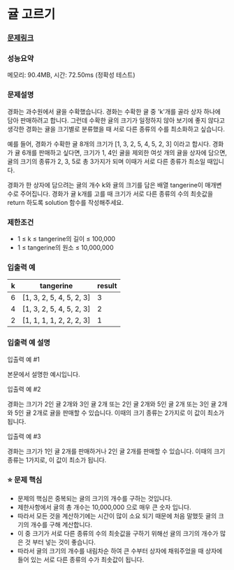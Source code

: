 # 귤 고르기

### [문제링크](https://school.programmers.co.kr/learn/courses/30/lessons/138476)

### 성능요약

메모리: 90.4MB, 시간: 72.50ms (정확성 테스트)

<p>

### 문제설명
경화는 과수원에서 귤을 수확했습니다. 경화는 수확한 귤 중 'k'개를 골라 상자 하나에 담아 판매하려고 합니다. 그런데 수확한 귤의 크기가 일정하지 않아 보기에 좋지 않다고 생각한 경화는 귤을 크기별로 분류했을 때 서로 다른 종류의 수를 최소화하고 싶습니다.

예를 들어, 경화가 수확한 귤 8개의 크기가 [1, 3, 2, 5, 4, 5, 2, 3] 이라고 합시다. 경화가 귤 6개를 판매하고 싶다면, 크기가 1, 4인 귤을 제외한 여섯 개의 귤을 상자에 담으면, 귤의 크기의 종류가 2, 3, 5로 총 3가지가 되며 이때가 서로 다른 종류가 최소일 때입니다.

경화가 한 상자에 담으려는 귤의 개수 k와 귤의 크기를 담은 배열 tangerine이 매개변수로 주어집니다. 경화가 귤 k개를 고를 때 크기가 서로 다른 종류의 수의 최솟값을 return 하도록 solution 함수를 작성해주세요.

### 제한조건
- 1 ≤ k ≤ tangerine의 길이 ≤ 100,000
- 1 ≤ tangerine의 원소 ≤ 10,000,000

### 입출력 예
|k|	tangerine|	result|
|-|-|-|
|6|	[1, 3, 2, 5, 4, 5, 2, 3]|	3|
|4|	[1, 3, 2, 5, 4, 5, 2, 3]|	2|
|2|	[1, 1, 1, 1, 2, 2, 2, 3]|	1|

### 입출력 예 설명
입출력 예 #1

본문에서 설명한 예시입니다.

입출력 예 #2

경화는 크기가 2인 귤 2개와 3인 귤 2개 또는 2인 귤 2개와 5인 귤 2개 또는 3인 귤 2개와 5인 귤 2개로 귤을 판매할 수 있습니다. 이때의 크기 종류는 2가지로 이 값이 최소가 됩니다.

입출력 예 #3

경화는 크기가 1인 귤 2개를 판매하거나 2인 귤 2개를 판매할 수 있습니다. 이때의 크기 종류는 1가지로, 이 값이 최소가 됩니다.

### :star: 문제 핵심
- 문제의 핵심은 중복되는 귤의 크기의 개수를 구하는 것입니다.
- 제한사항에서 귤의 총 개수는 10,000,000 으로 매우 큰 숫자 입니다.
- 따라서 모든 것을 계산하기에는 시간이 많이 소요 되기 때문에 처음 말했듯 귤의 크기의 개수를 구해 계산합니다.
- 이 중 크기가 서로 다른 종류의 수의 최솟값을 구하기 위해선 귤의 크기의 개수가 많은 것 부터 넣는 것이 좋습니다.
- 따라서 귤의 크기의 개수를 내림차순 하여 큰 수부터 상자에 채워주었을 때 상자에 들어 있는 서로 다른 종류의 수가 최솟값이 됩니다.